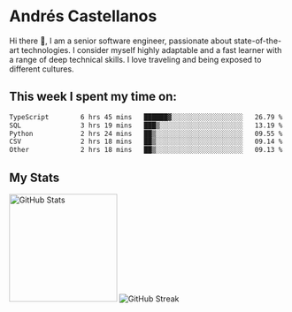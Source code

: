 # Andrés Castellanos

Hi there 👋, I am a senior software engineer, passionate about state-of-the-art technologies. I consider myself highly adaptable and a fast learner with a range of deep technical skills. I love traveling and being exposed to different cultures.

## This week I spent my time on:

<!--START_SECTION:waka-->

```txt
TypeScript        6 hrs 45 mins   ██████▓░░░░░░░░░░░░░░░░░░   26.79 %
SQL               3 hrs 19 mins   ███▒░░░░░░░░░░░░░░░░░░░░░   13.19 %
Python            2 hrs 24 mins   ██▒░░░░░░░░░░░░░░░░░░░░░░   09.55 %
CSV               2 hrs 18 mins   ██▒░░░░░░░░░░░░░░░░░░░░░░   09.14 %
Other             2 hrs 18 mins   ██▒░░░░░░░░░░░░░░░░░░░░░░   09.13 %
```

<!--END_SECTION:waka-->

## My Stats

<img height="195" src="https://github-readme-stats.vercel.app/api?username=andrescv&show_icons=true&theme=onedark&hide_border=true&card_width=495" alt="GitHub Stats" />

<img src="https://streak-stats.demolab.com?user=andrescv&theme=one-dark-pro&hide_border=true" alt="GitHub Streak" />
